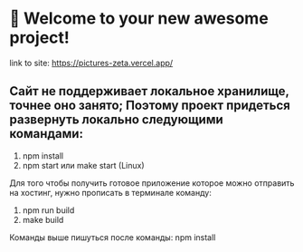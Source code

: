 # 🚀 Welcome to your new awesome project!
link to site: https://pictures-zeta.vercel.app/

Сайт не поддерживает локальное хранилище, точнее оно занято;
Поэтому проект придеться развернуть локально следующими командами:
---
1. npm install
2. npm start или make start (Linux)

Для того чтобы получить готовое приложение которое можно отправить на хостинг, нужно прописать в терминале команду:
1. npm run build
2. make build 

Команды выше пишуться после команды: npm install
